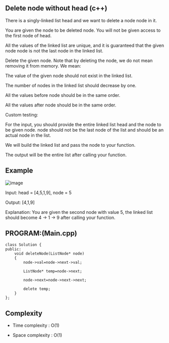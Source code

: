 ## Delete node without head (c++)

There is a singly-linked list head and we want to delete a node node in it.

You are given the node to be deleted node. You will not be given access to the first node of head.

All the values of the linked list are unique, and it is guaranteed that the given node node is not the last node in the linked list.

Delete the given node. Note that by deleting the node, we do not mean removing it from memory. We mean:

The value of the given node should not exist in the linked list.

The number of nodes in the linked list should decrease by one.

All the values before node should be in the same order.

All the values after node should be in the same order.

Custom testing:

For the input, you should provide the entire linked list head and the node to be given node. node should not be the last node of the list and should be an actual node in the list.

We will build the linked list and pass the node to your function.

The output will be the entire list after calling your function.

## Example
![image](https://github.com/user-attachments/assets/e6beb8b5-9348-486b-9ce5-c1d6726c9ad4)


Input: head = [4,5,1,9], node = 5

Output: [4,1,9]

Explanation: You are given the second node with value 5, the linked list should become 4 -> 1 -> 9 after calling your function.
## PROGRAM:(Main.cpp)
```
class Solution {
public:
    void deleteNode(ListNode* node) 
    {
        node->val=node->next->val;

        ListNode* temp=node->next;

        node->next=node->next->next;

        delete temp; 
    }
};
```
## Complexity
- Time complexity : O(1)

- Space complexity : O(1)
